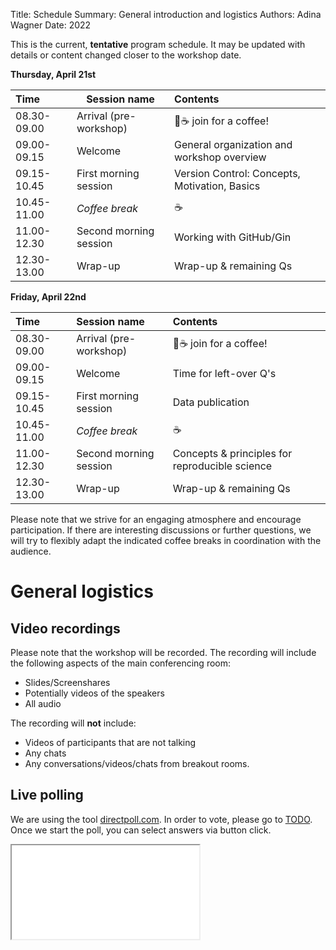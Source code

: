 Title:   Schedule
Summary: General introduction and logistics
Authors: Adina Wagner
Date:    2022

This is the current, **tentative** program schedule. It may be updated with details or content changed closer to the workshop date.

**Thursday, April 21st**

Time         | Session name               | Contents
:----------- | ---------------------------| :-----------
08.30-09.00  | Arrival (pre-workshop)     | :wave::coffee: join for a coffee!
09.00-09.15  | Welcome                    | General organization and workshop overview
09.15-10.45  | First morning session      | Version Control: Concepts, Motivation, Basics
10.45-11.00  | *Coffee break*             | :coffee:
11.00-12.30  | Second morning session     | Working with GitHub/Gin
12.30-13.00  | Wrap-up                    | Wrap-up & remaining Qs

**Friday, April 22nd**

Time         | Session name               | Contents
:----------- | :------------------------- | :-----------
08.30-09.00  | Arrival (pre-workshop)     | :wave::coffee: join for a coffee!
09.00-09.15  | Welcome                    | Time for left-over Q's
09.15-10.45  | First morning session      | Data publication
10.45-11.00  | *Coffee break*             | :coffee:
11.00-12.30  | Second morning session     | Concepts & principles for reproducible science
12.30-13.00  | Wrap-up                    | Wrap-up & remaining Qs


Please note that we strive for an engaging atmosphere and encourage participation.
If there are interesting discussions or further questions, we will try to flexibly adapt the indicated coffee breaks in coordination with the audience.

# General logistics

## Video recordings

Please note that the workshop will be recorded.
The recording will include the following aspects of the main conferencing room:

- Slides/Screenshares
- Potentially videos of the speakers
- All audio

The recording will **not** include:

- Videos of participants that are not talking
- Any chats
- Any conversations/videos/chats from breakout rooms.


## Live polling

We are using the tool [directpoll.com](https://directpoll.com/).
In order to vote, please go to [TODO](https://directpoll.com/).
Once we start the poll, you can select answers via button click.

<iframe src="TODO">


